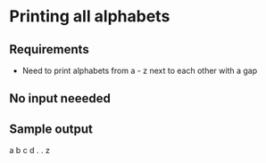 # Printing all alphabets

## Requirements 
- Need to print alphabets from a - z next to each other with a gap

## No input neeeded

## Sample output
a b c d . . z
